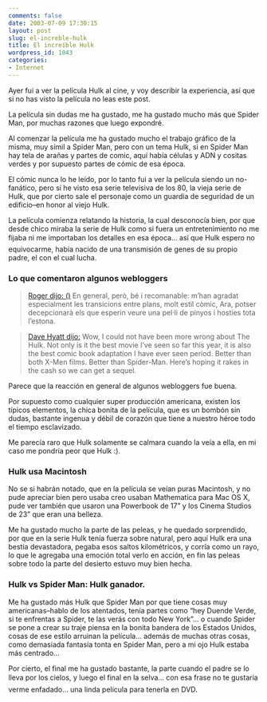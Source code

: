 ```yaml
---
comments: false
date: 2003-07-09 17:30:15
layout: post
slug: el-increble-hulk
title: El increíble Hulk
wordpress_id: 1043
categories:
- Internet
---
```


Ayer fui a ver la película Hulk al cine, y voy describir la experiencia, así que si no has visto la película no leas este post.





La película sin dudas me ha gustado, me ha gustado mucho más que Spider Man, por muchas razones que luego expondré.





Al comenzar la película me ha gustado mucho el trabajo gráfico de la misma, muy símil a Spider Man, pero con un tema Hulk, si en Spider Man hay tela de arañas y partes de comic, aquí había células y ADN y cositas verdes y por supuesto partes de cómic de esa época.





El cómic nunca lo he leído, por lo tanto fui a ver la película siendo un no-fanático, pero sí he visto esa serie televisiva de los 80, la vieja serie de Hulk, que por cierto sale el personaje como un guardia de seguridad de un edificio–en honor al viejo Hulk.





La película comienza relatando la historia, la cual desconocía bien, por que desde chico miraba la serie de Hulk como si fuera un entretenimiento no me fijaba ni me importaban los detalles en esa época… así que Hulk espero no equivocarme, había nacido de una transmisión de genes de su propio padre, el con el cual lucha.





### Lo que comentaron algunos webloggers





> 

> 
> [Roger dijo: ()](http://www.roger.arrakis.es) En general, per&ograve;, bé i recomanable: m’han agradat especialment les transicions entre plans, molt estil c&ograve;mic, Ara, potser decepcionarà els que esperin veure una pel&middot;li de pinyos i hosties tota l’estona.
> 
> 






> 

> 
> [Dave Hyatt dijo:](http://weblogs.mozillazine.org/dave/archives/2003_06.html#003528) Wow, I could not have been more wrong about The Hulk. Not only is it the best movie I’ve seen so far this year, it is also the best comic book adaptation I have ever seen period. Better than both X-Men films. Better than Spider-Man. Here’s hoping it rakes in the cash so we can get a sequel.
> 
> 






Parece que la reacción en general de algunos webloggers fue buena.





Por supuesto como cualquier super producción americana, existen los típicos elementos, la chica bonita de la película, que es un bombón sin dudas, bastante ingenua y débil de corazón que tiene a nuestro héroe todo el tiempo esclavizado.





Me parecía raro que Hulk solamente se calmara cuando la veía a ella, en mi caso me pondría peor que Hulk :).





### Hulk usa Macintosh





No se si habrán notado, que en la película se veían puras Macintosh, y no pude apreciar bien pero usaba creo usaban Mathematica para Mac OS X, pude ver también que usaron una Powerbook de 17” y los Cinema Studios de 23” que eran una belleza.





Me ha gustado mucho la parte de las peleas, y he quedado sorprendido, por que en la serie Hulk tenía fuerza sobre natural, pero aquí Hulk era una bestia devastadora, pegaba esos saltos kilométricos, y corría como un rayo, lo que le agregaba una emoción total verlo en acción, en fin las peleas sobre todo la parte del desierto estuvo muy bien hecha.





### Hulk vs Spider Man: Hulk ganador.





Me ha gustado más Hulk que Spider Man por que tiene cosas muy americanas–hablo de los atentados, tenía partes como “hey Duende Verde, si te enfrentas a Spider, te las verás con todo New York”… o cuando Spider se pone a crear su traje piensa en la bonita bandera de los Estados Unidos, cosas de ese estilo arruinan la película… además de muchas otras cosas, como demasiada fantasía tonta en Spider Man, pero a mi ojo Hulk estaba más centrado… 





Por cierto, el final me ha gustado bastante, la parte cuando el padre se lo lleva por los cielos, y luego el final en la selva… con esa frase no te gustaría verme enfadado… una linda película para tenerla en DVD.




 
